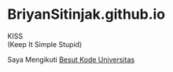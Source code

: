 # BriyanSitinjak.github.io
KISS  
(Keep It Simple Stupid)

Saya Mengikuti <a href="http://wikimedia-id.github.io/besutkode/beranda-universitas.html">Besut Kode Universitas</a>
